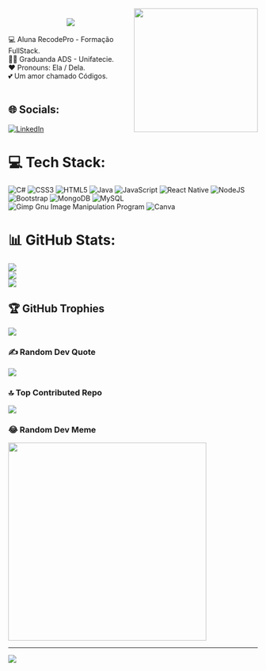 <a href="https://imgbb.com/"><img align="right" width="250px" style="margin-top:-20px" src="![Estudando-removebg-preview](https://github.com/Neucielle/Neucielle/assets/116307577/89033f77-7bc6-4464-8366-7e3278d6acf6)" border="0"></a>




<img align="right">
<div align="center">
  <a href="https://git.io/typing-svg">
    <img src="https://readme-typing-svg.herokuapp.com?font=Poppins&size=30&color=F7A7E8&center=true&vCenter=true&width=500&lines=About+me!🌼;Welcome+to+my+Github+profile+🫶;My+name's+Neucielle+😄;I'm+a+fullstack+student+😎">
  </a>
</div><br>
💻 Aluna RecodePro - Formação FullStack.<br>👩‍🎓 Graduanda ADS - Unifatecie.<br>❤️ Pronouns: Ela / Dela.<br>💕 Um amor chamado Códigos.<br><br>


## 🌐 Socials:
[![LinkedIn](https://img.shields.io/badge/LinkedIn-%230077B5.svg?logo=linkedin&logoColor=white)](https://linkedin.com/in/neucielle-quadros) 

# 💻 Tech Stack:
![C#](https://img.shields.io/badge/c%23-%23239120.svg?style=for-the-badge&logo=c-sharp&logoColor=white) ![CSS3](https://img.shields.io/badge/css3-%231572B6.svg?style=for-the-badge&logo=css3&logoColor=white) ![HTML5](https://img.shields.io/badge/html5-%23E34F26.svg?style=for-the-badge&logo=html5&logoColor=white) ![Java](https://img.shields.io/badge/java-%23ED8B00.svg?style=for-the-badge&logo=java&logoColor=white) ![JavaScript](https://img.shields.io/badge/javascript-%23323330.svg?style=for-the-badge&logo=javascript&logoColor=%23F7DF1E) ![React Native](https://img.shields.io/badge/react_native-%2320232a.svg?style=for-the-badge&logo=react&logoColor=%2361DAFB) ![NodeJS](https://img.shields.io/badge/node.js-6DA55F?style=for-the-badge&logo=node.js&logoColor=white) ![Bootstrap](https://img.shields.io/badge/bootstrap-%23563D7C.svg?style=for-the-badge&logo=bootstrap&logoColor=white) ![MongoDB](https://img.shields.io/badge/MongoDB-%234ea94b.svg?style=for-the-badge&logo=mongodb&logoColor=white) ![MySQL](https://img.shields.io/badge/mysql-%2300f.svg?style=for-the-badge&logo=mysql&logoColor=white) ![Gimp Gnu Image Manipulation Program](https://img.shields.io/badge/Gimp-657D8B?style=for-the-badge&logo=gimp&logoColor=FFFFFF) ![Canva](https://img.shields.io/badge/Canva-%2300C4CC.svg?style=for-the-badge&logo=Canva&logoColor=white)
# 📊 GitHub Stats:
![](https://github-readme-stats.vercel.app/api?username=Neucielle&theme=dracula&hide_border=false&include_all_commits=true&count_private=false)<br/>
![](https://github-readme-streak-stats.herokuapp.com/?user=Neucielle&theme=dracula&hide_border=false)<br/>
![](https://github-readme-stats.vercel.app/api/top-langs/?username=Neucielle&theme=dracula&hide_border=false&include_all_commits=true&count_private=false&layout=compact)

## 🏆 GitHub Trophies
![](https://github-profile-trophy.vercel.app/?username=Neucielle&theme=dracula&no-frame=false&no-bg=false&margin-w=4)

### ✍️ Random Dev Quote
![](https://quotes-github-readme.vercel.app/api?type=horizontal&theme=radical)

### 🔝 Top Contributed Repo
![](https://github-contributor-stats.vercel.app/api?username=Neucielle&limit=5&theme=dracula&combine_all_yearly_contributions=true)

### 😂 Random Dev Meme
<img src='https://randommeme-five.vercel.app/' style="height: 400px;"/>

---
[![](https://visitcount.itsvg.in/api?id=Neucielle&label=Profile%20Views%20%2F%20Visualiza%C3%A7%C3%B5es&color=10&icon=9&pretty=true)](https://visitcount.itsvg.in)

<!-- Proudly created with GPRM ( https://gprm.itsvg.in ) -->
